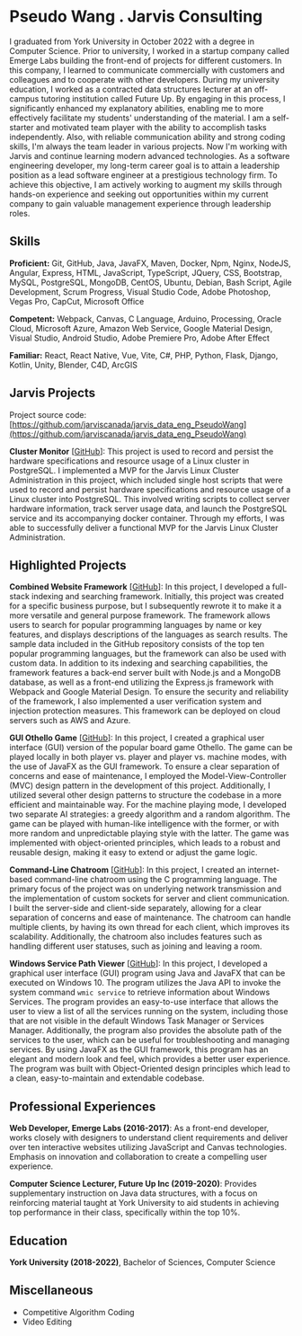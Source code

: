 # Pseudo Wang . Jarvis Consulting

I graduated from York University in October 2022 with a degree in Computer Science. Prior to university, I worked in a startup company called Emerge Labs building the front-end of projects for different customers. In this company, I learned to communicate commercially with customers and colleagues and to cooperate with other developers. During my university education, I worked as a contracted data structures lecturer at an off-campus tutoring institution called Future Up. By engaging in this process, I significantly enhanced my explanatory abilities, enabling me to more effectively facilitate my students' understanding of the material. I am a self-starter and motivated team player with the ability to accomplish tasks independently. Also, with reliable communication ability and strong coding skills, I'm always the team leader in various projects. Now I'm working with Jarvis and continue learning modern advanced technologies. As a software engineering developer, my long-term career goal is to attain a leadership position as a lead software engineer at a prestigious technology firm. To achieve this objective, I am actively working to augment my skills through hands-on experience and seeking out opportunities within my current company to gain valuable management experience through leadership roles.

## Skills

**Proficient:** Git, GitHub, Java, JavaFX, Maven, Docker, Npm, Nginx, NodeJS, Angular, Express, HTML, JavaScript, TypeScript, JQuery, CSS, Bootstrap, MySQL, PostgreSQL, MongoDB, CentOS, Ubuntu, Debian, Bash Script, Agile Development, Scrum Progress, Visual Studio Code, Adobe Photoshop, Vegas Pro, CapCut, Microsoft Office

**Competent:** Webpack, Canvas, C Language, Arduino, Processing, Oracle Cloud, Microsoft Azure, Amazon Web Service, Google Material Design, Visual Studio, Android Studio, Adobe Premiere Pro, Adobe After Effect

**Familiar:** React, React Native, Vue, Vite, C#, PHP, Python, Flask, Django, Kotlin, Unity, Blender, C4D, ArcGIS

## Jarvis Projects

Project source code: [https://github.com/jarviscanada/jarvis_data_eng_PseudoWang](https://github.com/jarviscanada/jarvis_data_eng_PseudoWang)


**Cluster Monitor** [[GitHub](https://github.com/jarviscanada/jarvis_data_eng_PseudoWang/tree/master/linux_sql)]: This project is used to record and persist the hardware specifications and resource usage of a Linux cluster in PostgreSQL. I implemented a MVP for the Jarvis Linux Cluster Administration in this project, which included single host scripts that were used to record and persist hardware specifications and resource usage of a Linux cluster into PostgreSQL. This involved writing scripts to collect server hardware information, track server usage data, and launch the PostgreSQL service and its accompanying docker container. Through my efforts, I was able to successfully deliver a functional MVP for the Jarvis Linux Cluster Administration.


## Highlighted Projects
**Combined Website Framework** [[GitHub](https://github.com/WuWaA/Combined-Website-Framework)]: In this project, I developed a full-stack indexing and searching framework. Initially, this project was created for a specific business purpose, but I subsequently rewrote it to make it a more versatile and general purpose framework. The framework allows users to search for popular programming languages by name or key features, and displays descriptions of the languages as search results. The sample data included in the GitHub repository consists of the top ten popular programming languages, but the framework can also be used with custom data. In addition to its indexing and searching capabilities, the framework features a back-end server built with Node.js and a MongoDB database, as well as a front-end utilizing the Express.js framework with Webpack and Google Material Design. To ensure the security and reliability of the framework, I also implemented a user verification system and injection protection measures. This framework can be deployed on cloud servers such as AWS and Azure.

**GUI Othello Game** [[GitHub](https://github.com/WuWaA/Othello-Game)]: In this project, I created a graphical user interface (GUI) version of the popular board game Othello. The game can be played locally in both player vs. player and player vs. machine modes, with the use of JavaFX as the GUI framework. To ensure a clear separation of concerns and ease of maintenance, I employed the Model-View-Controller (MVC) design pattern in the development of this project. Additionally, I utilized several other design patterns to structure the codebase in a more efficient and maintainable way. For the machine playing mode, I developed two separate AI strategies: a greedy algorithm and a random algorithm. The game can be played with human-like intelligence with the former, or with more random and unpredictable playing style with the latter. The game was implemented with object-oriented principles, which leads to a robust and reusable design, making it easy to extend or adjust the game logic.

**Command-Line Chatroom** [[GitHub](https://github.com/WuWaA/Online-Chatroom-CLI)]: In this project, I created an internet-based command-line chatroom using the C programming language. The primary focus of the project was on underlying network transmission and the implementation of custom sockets for server and client communication. I built the server-side and client-side separately, allowing for a clear separation of concerns and ease of maintenance. The chatroom can handle multiple clients, by having its own thread for each client, which improves its scalability. Additionally, the chatroom also includes features such as handling different user statuses, such as joining and leaving a room.

**Windows Service Path Viewer** [[GitHub](https://github.com/WuWaA/Windows-Service-Path-Viewer)]: In this project, I developed a graphical user interface (GUI) program using Java and JavaFX that can be executed on Windows 10. The program utilizes the Java API to invoke the system command `wmic service` to retrieve information about Windows Services. The program provides an easy-to-use interface that allows the user to view a list of all the services running on the system, including those that are not visible in the default Windows Task Manager or Services Manager. Additionally, the program also provides the absolute path of the services to the user, which can be useful for troubleshooting and managing services. By using JavaFX as the GUI framework, this program has an elegant and modern look and feel, which provides a better user experience. The program was built with Object-Oriented design principles which lead to a clean, easy-to-maintain and extendable codebase.


## Professional Experiences

**Web Developer, Emerge Labs (2016-2017)**: As a front-end developer, works closely with designers to understand client requirements and deliver over ten interactive websites utilizing JavaScript and Canvas technologies. Emphasis on innovation and collaboration to create a compelling user experience.

**Computer Science Lecturer, Future Up Inc (2019-2020)**: Provides supplementary instruction on Java data structures, with a focus on reinforcing material taught at York University to aid students in achieving top performance in their class, specifically within the top 10%.


## Education
**York University (2018-2022)**, Bachelor of Sciences, Computer Science


## Miscellaneous
- Competitive Algorithm Coding
- Video Editing